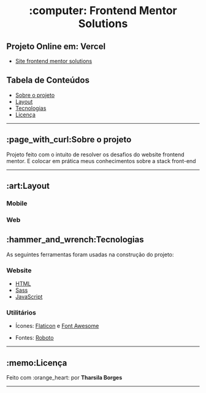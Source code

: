  <h1 align="center">:computer: Frontend Mentor Solutions</h1>
 
 <h2>Projeto Online em: Vercel</h2>
 <ul>
  <li><a href=""> Site frontend mentor solutions</a></li>
 </ul>
 
 <h2>Tabela de Conteúdos</h2>
  <ul>
   <li><a href="#sobre-o-projeto">Sobre o projeto</a></li>
   <li><a href="#layout">Layout</a></li>
   <li><a href="#tecnologias">Tecnologias</a></li>
   <li><a href="#licença">Licença</a></li>
  </ul>
  
<hr>
 
<h2 id="sobre-o-projeto"> :page_with_curl:Sobre o projeto</h2>
<p>Projeto feito com o intuito de resolver os desafios do website frontend mentor. E colocar em prática meus conhecimentos sobre a stack front-end<p>
<hr>
 
 <h2 id="layout">:art:Layout</h2>
 <h3>Mobile</h3>
 
<div align="center">
  
</div>
 
 <h3>Web</h3>
 
<div align="center">
 
</div>

 
<h2 id="tecnologias">:hammer_and_wrench:Tecnologias</h2>
<p>As seguintes ferramentas foram usadas na construção do projeto:</p>
 
<h3>Website</h3>
<ul>
 <li><a href="https://developer.mozilla.org/pt-BR/docs/Web/HTML">HTML</a></li>
 <li><a href="https://sass-lang.com/">Sass</a></li>
 <li><a href="https://developer.mozilla.org/pt-BR/docs/Web/Javascript">JavaScript</a></li>
</ul>
 
<h3>Utilitários</h3>
<ul>
 <li><p>Ícones: <a href="https://www.flaticon.com/">Flaticon</a> e <a href="https://fontawesome.com/">Font Awesome</a></p></li>
 <li><p>Fontes: <a href="https://fonts.google.com/specimen/Roboto">Roboto</a></p></li>
</ul>

<hr>
 
<h2 id="licença">:memo:Licença</h2>
<p> Feito com :orange_heart: por <strong>Tharsila Borges</strong></p>

<hr>


